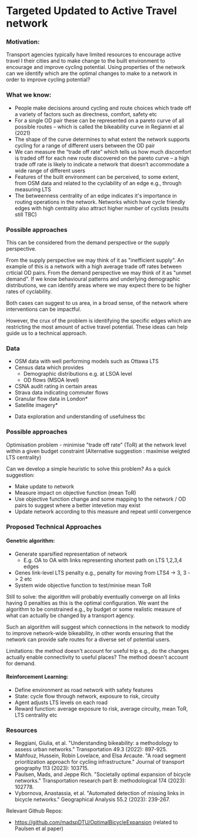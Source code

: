 # Targeted Updated to Active Travel network

### Motivation:
Transport agencies typically have limited resources to encourage active travel I their cities and to make change to the built environment to encourage and improve cycling potential. Using properties of the network can we identify which are the optimal changes to make to a network in order to improve cycling potential?

### What we know:
- People make decisions around cycling and route choices which trade off a variety of factors such as directness, comfort, safety etc
- For a single OD pair these can be represented on a pareto curve of all possible routes – which is called the bikeability curve in Regianni et al (2021)
- The shape of the curve determines to what extent the network supports cycling for a range of different users between the OD pair
- We can measure the “trade off rate” which tells us how much discomfort is traded off for each new route discovered on the pareto curve – a high trade off rate is likely to indicate a network that doesn’t accommodate a wide range of different users
- Features of the built environment can be perceived, to some extent, from OSM data and related to the cyclability of an edge e.g., through measuring LTS
- The betweenness centrality of an edge indicates it's importance in routing operations in the network. Networks which have cycle friendly edges with high centrality also attract higher number of cyclists (results still TBC)

### Possible approaches

This can be considered from the demand perspective or the supply perspective.

From the supply perspective we may think of it as "inefficient supply". An example of this is a network with a high average trade off rates between crticial OD pairs.
From the demand perspective we may think of it as "unmet demand". If we know behavioural patterns and underlying demographic distributions, we can identify areas where we may expect there to be higher rates of cyclability.

Both cases can suggest to us area, in a broad sense, of the network where interventions can be impactful.

However, the crux of the problem is identifying the specific edges which are restricting the most amount of active travel potential. These ideas can help guide us to a technical approach.

### Data

- OSM data with well performing models such as Ottawa LTS
- Census data which provides
  - Demographic distributions e.g. at LSOA level
  - OD flows (MSOA level)
- CSNA audit rating in certain areas
- Strava data indicating commuter flows
- Granular flow data in London*
- Satellite imagery*

* Data exploration and understanding of usefulness tbc

### Possible approaches

Optimisation problem - minimise "trade off rate" (ToR) at the network level within a given budget constraint
(Alternative suggestion : maximise weigted LTS centrality)

Can we develop a simple heuristic to solve this problem? As a quick suggestion:
- Make update to network
- Measure impact on objective function (mean ToR)
- Use objective function change and some mapping to the network / OD pairs to suggest where a better intevetion may exist
- Update network according to this measure and repeat until convergence

### Proposed Technical Approaches

#### Genetric algorithm:
- Generate sparsified representation of network
  - E.g. OA to OA with links representing shortest path on LTS 1,2,3,4 edges
- Genes link-level LTS penalty e.g., penalty for moving from LTS4 -> 3, 3 -> 2 etc
- System wide objective function to test/minise mean ToR

Still to solve: the algorithm will probably eventually converge on all links having 0 penalties as this is the optimal configuration. We want the algorithm to be constrained e.g., by budget or some realistic measure of what can actually be changed by a transport agency.

Such an algorithm will suggest which connections in the network to modidy to improve network-wide bikeability, in other words ensuring that the network can provide safe routes for a diverse set of potential users.

Limitations: the method doesn't account for useful trip e.g., do the changes actually enable connectivity to useful places? The method doesn't account for demand.

#### Reinforcement Learning:
- Define environment as road network with safety features
- State: cycle flow through network, exposure to risk, circuity
- Agent adjusts LTS levels on each road
- Reward function: average exposure to risk, average circuity, mean ToR, LTS centrality etc


### Resources

* Reggiani, Giulia, et al. "Understanding bikeability: a methodology to assess urban networks." Transportation 49.3 (2022): 897-925.
* Mahfouz, Hussein, Robin Lovelace, and Elsa Arcaute. "A road segment prioritization approach for cycling infrastructure." Journal of transport geography 113 (2023): 103715.
* Paulsen, Mads, and Jeppe Rich. "Societally optimal expansion of bicycle networks." Transportation research part B: methodological 174 (2023): 102778.
* Vybornova, Anastassia, et al. "Automated detection of missing links in bicycle networks." Geographical Analysis 55.2 (2023): 239-267.

Relevant Github Repos:
* https://github.com/madspDTU/OptimalBicycleExpansion (related to Paulsen et al paper)

